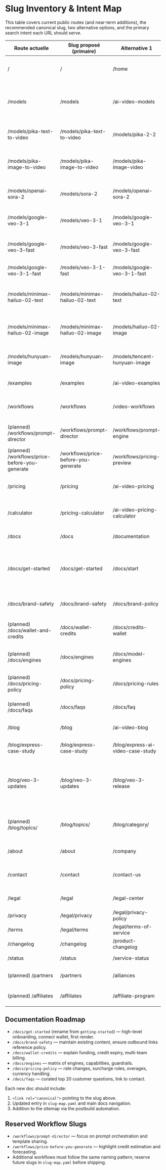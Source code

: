 # Slug Inventory & Intent Map

This table covers current public routes (and near-term additions), the recommended canonical slug, two alternative options, and the primary search intent each URL should serve.

| Route actuelle | Slug proposé (primaire) | Alternative 1 | Alternative 2 | Intention de recherche |
| --- | --- | --- | --- | --- |
| / | / | /home | /ai-video-platform | Brand + product overview for AI video platform. |
| /models | /models | /ai-video-models | /video-model-catalog | Browse catalog of available AI video generation models. |
| /models/pika-text-to-video | /models/pika-text-to-video | /models/pika-2-2 | /models/pika-text-video | Deep dive on Pika 2.2 text-to-video pipeline. |
| /models/pika-image-to-video | /models/pika-image-to-video | /models/pika-image-video | /models/pika-2-2-image | Walkthrough for Pika 2.2 image-to-video upgrades. |
| /models/openai-sora-2 | /models/sora-2 | /models/openai-sora-2 | /models/sora-text-to-video | Learn about OpenAI Sora 2 capabilities and pricing. |
| /models/google-veo-3-1 | /models/veo-3-1 | /models/google-veo-3-1 | /models/veo-3-1-overview | Google Veo 3.1 feature and pricing breakdown. |
| /models/google-veo-3-fast | /models/veo-3-fast | /models/google-veo-3-fast | /models/veo-fast | Fast Veo 3 render option for quick generation. |
| /models/google-veo-3-1-fast | /models/veo-3-1-fast | /models/google-veo-3-1-fast | /models/veo-3-fastest | Coverage for Veo 3.1 Fast tier. |
| /models/minimax-hailuo-02-text | /models/minimax-hailuo-02-text | /models/hailuo-02-text | /models/minimax-hailuo-text | MiniMax Hailuo 02 Standard text-to-video specs. |
| /models/minimax-hailuo-02-image | /models/minimax-hailuo-02-image | /models/hailuo-02-image | /models/minimax-hailuo-image | MiniMax Hailuo 02 Standard image-to-video specs. |
| /models/hunyuan-image | /models/hunyuan-image | /models/tencent-hunyuan-image | /models/hunyuan-image-model | Hunyuan image model info and pricing. |
| /examples | /examples | /ai-video-examples | /video-examples | Gallery of AI video outputs and use cases. |
| /workflows | /workflows | /video-workflows | /ai-video-workflows | Workflow templates for AI video generation. |
| (planned) /workflows/prompt-director | /workflows/prompt-director | /workflows/prompt-engine | /workflows/prompt-production | Guide to using Prompt Director workflow. |
| (planned) /workflows/price-before-you-generate | /workflows/price-before-you-generate | /workflows/pricing-preview | /workflows/pre-price | Workflow for estimating video pricing before runs. |
| /pricing | /pricing | /ai-video-pricing | /pricing-plans | Pricing overview and plan comparison. |
| /calculator | /pricing-calculator | /ai-video-pricing-calculator | /video-generation-pricing | Interactive calculator for AI video run costs. |
| /docs | /docs | /documentation | /help-center | Documentation index for MaxVideoAI. |
| /docs/get-started | /docs/get-started | /docs/start | /docs/onboarding | Onboarding instructions for new users (redirect legacy `/docs/getting-started`). |
| /docs/brand-safety | /docs/brand-safety | /docs/brand-policy | /docs/creative-safety | Brand safety guidelines for generated outputs. |
| (planned) /docs/wallet-and-credits | /docs/wallet-credits | /docs/credits-wallet | /docs/billing-wallet | How wallet and credits work for billing. |
| (planned) /docs/engines | /docs/engines | /docs/model-engines | /docs/video-engines | Overview of supported engines and capabilities. |
| (planned) /docs/pricing-policy | /docs/pricing-policy | /docs/pricing-rules | /docs/usage-pricing | Policies around pricing and usage limits. |
| (planned) /docs/faqs | /docs/faqs | /docs/faq | /docs/common-questions | Frequently asked questions. |
| /blog | /blog | /ai-video-blog | /video-generation-blog | Insights and updates about AI video. |
| /blog/express-case-study | /blog/express-case-study | /blog/express-ai-video-case-study | /blog/express-retail-video | Case study on Express using AI video. |
| /blog/veo-3-updates | /blog/veo-3-updates | /blog/veo-3-release | /blog/google-veo-updates | Announcement of Veo v3 launch and features (redirect legacy `/blog/veo-v2-arrives`). |
| (planned) /blog/topics/<topic> | /blog/topics/<topic> | /blog/category/<topic> | /blog/tags/<topic> | Topic taxonomy landing pages for blog content. |
| /about | /about | /company | /about-maxvideo | Company background and team. |
| /contact | /contact | /contact-us | /get-in-touch | Contact options for sales and support. |
| /legal | /legal | /legal-center | /legal-hub | Legal hub linking to policies. |
| /privacy | /legal/privacy | /legal/privacy-policy | /legal/privacy-notice | Privacy policy details. |
| /terms | /legal/terms | /legal/terms-of-service | /legal/terms-conditions | Terms of service. |
| /changelog | /changelog | /product-changelog | /updates | Product update log. |
| /status | /status | /service-status | /system-status | Service status overview. |
| (planned) /partners | /partners | /alliances | /partner-program | Information for potential partners. |
| (planned) /affiliates | /affiliates | /affiliate-program | /affiliates-program | Affiliate program details. |

## Documentation Roadmap

- `/docs/get-started` (rename from `getting-started`) — high-level onboarding, connect wallet, first render.
- `/docs/brand-safety` — maintain existing content, ensure outbound links reference policy.
- `/docs/wallet-credits` — explain funding, credit expiry, multi-team billing.
- `/docs/engines` — matrix of engines, capabilities, guardrails.
- `/docs/pricing-policy` — rate changes, surcharge rules, overages, currency handling.
- `/docs/faqs` — curated top 20 customer questions, link to contact.

Each new doc should include:
1. `<link rel="canonical">` pointing to the slug above.
2. Updated entry in `slug-map.yaml` and main docs navigation.
3. Addition to the sitemap via the postbuild automation.

## Reserved Workflow Slugs

- `/workflows/prompt-director` — focus on prompt orchestration and template sharing.
- `/workflows/price-before-you-generate` — highlight credit estimation and forecasting.
- Additional workflows must follow the same naming pattern; reserve future slugs in `slug-map.yaml` before shipping.
